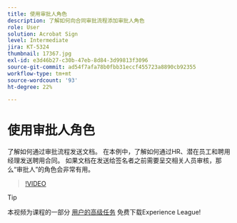 ```yaml
---
title: 使用审批人角色
description: 了解如何向合同审批流程添加审批人角色
role: User
solution: Acrobat Sign
level: Intermediate
jira: KT-5324
thumbnail: 17367.jpg
exl-id: e3d46b27-c30b-47eb-8d84-3d99813f3096
source-git-commit: ad54f7afa78b0fbb31eccf455723a8890cb92355
workflow-type: tm+mt
source-wordcount: '93'
ht-degree: 22%

---
```


# 使用审批人角色

了解如何通过审批流程发送文档。 在本例中，了解如何通过HR、潜在员工和聘用经理发送聘用合同。 如果文档在发送给签名者之前需要呈交相关人员审核，那么“审批人”的角色会非常有用。

>[!VIDEO](https://video.tv.adobe.com/v/343854?quality=12&learn=on&hidetitle=true)

>[!TIP]
>
>本视频为课程的一部分 [用户的高级任务](https://experienceleague.adobe.com/?recommended=Sign-U-1-2020.3) 免费下载Experience League!


